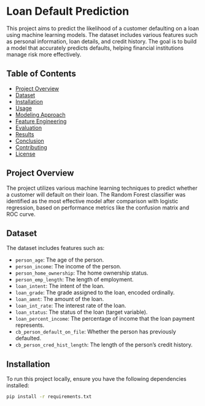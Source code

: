 # Loan Default Prediction

This project aims to predict the likelihood of a customer defaulting on a loan using machine learning models. The dataset includes various features such as personal information, loan details, and credit history. The goal is to build a model that accurately predicts defaults, helping financial institutions manage risk more effectively.

## Table of Contents

- [Project Overview](#project-overview)
- [Dataset](#dataset)
- [Installation](#installation)
- [Usage](#usage)
- [Modeling Approach](#modeling-approach)
- [Feature Engineering](#feature-engineering)
- [Evaluation](#evaluation)
- [Results](#results)
- [Conclusion](#conclusion)
- [Contributing](#contributing)
- [License](#license)

## Project Overview

The project utilizes various machine learning techniques to predict whether a customer will default on their loan. The Random Forest classifier was identified as the most effective model after comparison with logistic regression, based on performance metrics like the confusion matrix and ROC curve.

## Dataset

The dataset includes features such as:
- `person_age`: The age of the person.
- `person_income`: The income of the person.
- `person_home_ownership`: The home ownership status.
- `person_emp_length`: The length of employment.
- `loan_intent`: The intent of the loan.
- `loan_grade`: The grade assigned to the loan, encoded ordinally.
- `loan_amnt`: The amount of the loan.
- `loan_int_rate`: The interest rate of the loan.
- `loan_status`: The status of the loan (target variable).
- `loan_percent_income`: The percentage of income that the loan payment represents.
- `cb_person_default_on_file`: Whether the person has previously defaulted.
- `cb_person_cred_hist_length`: The length of the person’s credit history.

## Installation

To run this project locally, ensure you have the following dependencies installed:

```bash
pip install -r requirements.txt
